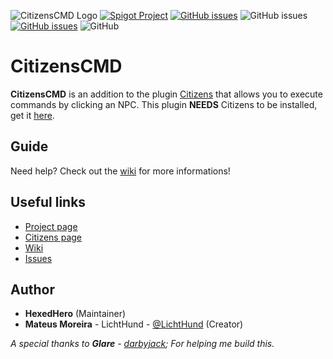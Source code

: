 ![CitizensCMD Logo](https://i.imgur.com/nZjxytv.jpg)
[![Spigot Project](https://img.shields.io/badge/Spigot-CitizensCMD-blue.svg?longCache=true&style=flat-square)](https://www.spigotmc.org/resources/citizens-cmd.30224/)
[![GitHub issues](https://img.shields.io/github/issues/HexedHero/CitizensCMD.svg?longCache=true&style=flat-square)](https://github.com/HexedHero/CitizensCMD/issues)
![GitHub issues](https://img.shields.io/github/last-commit/HexedHero/CitizensCMD.svg?longCache=true&style=flat-square)
[![GitHub issues](https://img.shields.io/badge/Guide-Wiki-blue.svg?longCache=true&style=flat-square)](https://github.com/HexedHero/CitizensCMD/wiki)
![GitHub](https://img.shields.io/github/license/HexedHero/CitizensCMD.svg?style=flat-square)

# CitizensCMD
**CitizensCMD** is an addition to the plugin [Citizens](https://www.spigotmc.org/resources/13811/) that allows you to execute commands by clicking an NPC.
This plugin **NEEDS** Citizens to be installed, get it [here](https://www.spigotmc.org/resources/13811/).

## Guide
Need help? Check out the [wiki](https://github.com/HexedHero/CitizensCMD/wiki) for more informations!

## Useful links

  + [Project page](https://www.spigotmc.org/resources/30224/)
  + [Citizens page](https://www.spigotmc.org/resources/13811/)
  + [Wiki](https://github.com/HexedHero/CitizensCMD/wiki)
  + [Issues](https://github.com/HexedHero/CitizensCMD/issues)

## Author

+ **HexedHero** (Maintainer)
+ **Mateus Moreira** - LichtHund - [@LichtHund](https://twitter.com/LichtHund) (Creator)

*A special thanks to **Glare** - [darbyjack](https://github.com/darbyjack); For helping me build this.*
